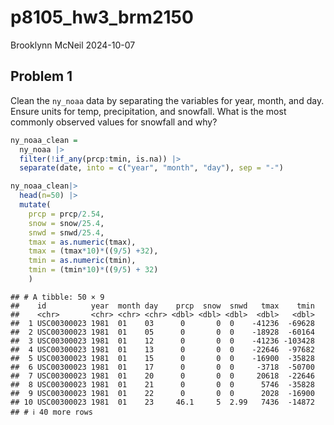 p8105_hw3_brm2150
================
Brooklynn McNeil
2024-10-07

## Problem 1

Clean the `ny_noaa` data by separating the variables for year, month,
and day. Ensure units for temp, precipitation, and snowfall. What is the
most commonly observed values for snowfall and why?

``` r
ny_noaa_clean = 
  ny_noaa |>
  filter(!if_any(prcp:tmin, is.na)) |>
  separate(date, into = c("year", "month", "day"), sep = "-") 

ny_noaa_clean|>
  head(n=50) |>
  mutate(
    prcp = prcp/2.54, 
    snow = snow/25.4, 
    snwd = snwd/25.4,
    tmax = as.numeric(tmax),
    tmax = (tmax*10)*((9/5) +32),
    tmin = as.numeric(tmin),
    tmin = (tmin*10)*((9/5) + 32)
    )
```

    ## # A tibble: 50 × 9
    ##    id          year  month day    prcp  snow  snwd   tmax    tmin
    ##    <chr>       <chr> <chr> <chr> <dbl> <dbl> <dbl>  <dbl>   <dbl>
    ##  1 USC00300023 1981  01    03      0       0  0    -41236  -69628
    ##  2 USC00300023 1981  01    05      0       0  0    -18928  -60164
    ##  3 USC00300023 1981  01    12      0       0  0    -41236 -103428
    ##  4 USC00300023 1981  01    13      0       0  0    -22646  -97682
    ##  5 USC00300023 1981  01    15      0       0  0    -16900  -35828
    ##  6 USC00300023 1981  01    17      0       0  0     -3718  -50700
    ##  7 USC00300023 1981  01    20      0       0  0     20618  -22646
    ##  8 USC00300023 1981  01    21      0       0  0      5746  -35828
    ##  9 USC00300023 1981  01    22      0       0  0      2028  -16900
    ## 10 USC00300023 1981  01    23     46.1     5  2.99   7436  -14872
    ## # ℹ 40 more rows
